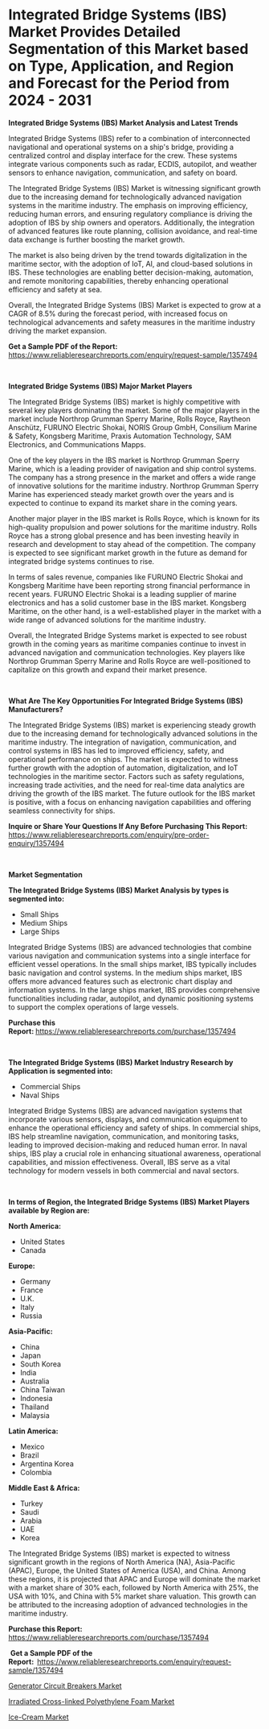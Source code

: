 <p><h1>Integrated Bridge Systems (IBS) Market Provides Detailed Segmentation of this Market based on Type, Application, and Region and Forecast for the Period from 2024 - 2031</h1></p><p><strong>Integrated Bridge Systems (IBS) Market Analysis and Latest Trends</strong></p>
<p><p>Integrated Bridge Systems (IBS) refer to a combination of interconnected navigational and operational systems on a ship's bridge, providing a centralized control and display interface for the crew. These systems integrate various components such as radar, ECDIS, autopilot, and weather sensors to enhance navigation, communication, and safety on board.</p><p>The Integrated Bridge Systems (IBS) Market is witnessing significant growth due to the increasing demand for technologically advanced navigation systems in the maritime industry. The emphasis on improving efficiency, reducing human errors, and ensuring regulatory compliance is driving the adoption of IBS by ship owners and operators. Additionally, the integration of advanced features like route planning, collision avoidance, and real-time data exchange is further boosting the market growth.</p><p>The market is also being driven by the trend towards digitalization in the maritime sector, with the adoption of IoT, AI, and cloud-based solutions in IBS. These technologies are enabling better decision-making, automation, and remote monitoring capabilities, thereby enhancing operational efficiency and safety at sea.</p><p>Overall, the Integrated Bridge Systems (IBS) Market is expected to grow at a CAGR of 8.5% during the forecast period, with increased focus on technological advancements and safety measures in the maritime industry driving the market expansion.</p></p>
<p><strong>Get a Sample PDF of the Report:&nbsp;</strong> <a href="https://www.reliableresearchreports.com/enquiry/request-sample/1357494">https://www.reliableresearchreports.com/enquiry/request-sample/1357494</a></p>
<p>&nbsp;</p>
<p><strong>Integrated Bridge Systems (IBS) Major Market Players</strong></p>
<p><p>The Integrated Bridge Systems (IBS) market is highly competitive with several key players dominating the market. Some of the major players in the market include Northrop Grumman Sperry Marine, Rolls Royce, Raytheon Anschütz, FURUNO Electric Shokai, NORIS Group GmbH, Consilium Marine & Safety, Kongsberg Maritime, Praxis Automation Technology, SAM Electronics, and Communications Mapps.</p><p>One of the key players in the IBS market is Northrop Grumman Sperry Marine, which is a leading provider of navigation and ship control systems. The company has a strong presence in the market and offers a wide range of innovative solutions for the maritime industry. Northrop Grumman Sperry Marine has experienced steady market growth over the years and is expected to continue to expand its market share in the coming years.</p><p>Another major player in the IBS market is Rolls Royce, which is known for its high-quality propulsion and power solutions for the maritime industry. Rolls Royce has a strong global presence and has been investing heavily in research and development to stay ahead of the competition. The company is expected to see significant market growth in the future as demand for integrated bridge systems continues to rise.</p><p>In terms of sales revenue, companies like FURUNO Electric Shokai and Kongsberg Maritime have been reporting strong financial performance in recent years. FURUNO Electric Shokai is a leading supplier of marine electronics and has a solid customer base in the IBS market. Kongsberg Maritime, on the other hand, is a well-established player in the market with a wide range of advanced solutions for the maritime industry.</p><p>Overall, the Integrated Bridge Systems market is expected to see robust growth in the coming years as maritime companies continue to invest in advanced navigation and communication technologies. Key players like Northrop Grumman Sperry Marine and Rolls Royce are well-positioned to capitalize on this growth and expand their market presence.</p></p>
<p>&nbsp;</p>
<p><strong>What Are The Key Opportunities For Integrated Bridge Systems (IBS) Manufacturers?</strong></p>
<p><p>The Integrated Bridge Systems (IBS) market is experiencing steady growth due to the increasing demand for technologically advanced solutions in the maritime industry. The integration of navigation, communication, and control systems in IBS has led to improved efficiency, safety, and operational performance on ships. The market is expected to witness further growth with the adoption of automation, digitalization, and IoT technologies in the maritime sector. Factors such as safety regulations, increasing trade activities, and the need for real-time data analytics are driving the growth of the IBS market. The future outlook for the IBS market is positive, with a focus on enhancing navigation capabilities and offering seamless connectivity for ships.</p></p>
<p><strong>Inquire or Share Your Questions If Any Before Purchasing This Report:</strong> <a href="https://www.reliableresearchreports.com/enquiry/pre-order-enquiry/1357494">https://www.reliableresearchreports.com/enquiry/pre-order-enquiry/1357494</a></p>
<p>&nbsp;</p>
<p><strong>Market Segmentation</strong></p>
<p><strong>The Integrated Bridge Systems (IBS) Market Analysis by types is segmented into:</strong></p>
<p><ul><li>Small Ships</li><li>Medium Ships</li><li>Large Ships</li></ul></p>
<p><p>Integrated Bridge Systems (IBS) are advanced technologies that combine various navigation and communication systems into a single interface for efficient vessel operations. In the small ships market, IBS typically includes basic navigation and control systems. In the medium ships market, IBS offers more advanced features such as electronic chart display and information systems. In the large ships market, IBS provides comprehensive functionalities including radar, autopilot, and dynamic positioning systems to support the complex operations of large vessels.</p></p>
<p><strong>Purchase this Report:&nbsp;</strong><a href="https://www.reliableresearchreports.com/purchase/1357494">https://www.reliableresearchreports.com/purchase/1357494</a></p>
<p>&nbsp;</p>
<p><strong>The Integrated Bridge Systems (IBS) Market Industry Research by Application is segmented into:</strong></p>
<p><ul><li>Commercial Ships</li><li>Naval Ships</li></ul></p>
<p><p>Integrated Bridge Systems (IBS) are advanced navigation systems that incorporate various sensors, displays, and communication equipment to enhance the operational efficiency and safety of ships. In commercial ships, IBS help streamline navigation, communication, and monitoring tasks, leading to improved decision-making and reduced human error. In naval ships, IBS play a crucial role in enhancing situational awareness, operational capabilities, and mission effectiveness. Overall, IBS serve as a vital technology for modern vessels in both commercial and naval sectors.</p></p>
<p>&nbsp;</p>
<p><strong>In terms of Region, the Integrated Bridge Systems (IBS) Market Players available by Region are:</strong></p>
<p>
    <p> <strong> North America: </strong>
        <ul>
            <li>United States</li>
            <li>Canada</li>
        </ul>
        </p> 
    <p> <strong> Europe: </strong>
        <ul>
            <li>Germany</li>
            <li>France</li>
            <li>U.K.</li>
            <li>Italy</li>
            <li>Russia</li>
        </ul>
        </p> 
    <p> <strong> Asia-Pacific: </strong>
        <ul>
            <li>China</li>
            <li>Japan</li>
            <li>South Korea</li>
            <li>India</li>
            <li>Australia</li>
            <li>China Taiwan</li>
            <li>Indonesia</li>
            <li>Thailand</li>
            <li>Malaysia</li>
        </ul>
        </p> 
    <p> <strong> Latin America: </strong>
        <ul>
            <li>Mexico</li>
            <li>Brazil</li>
            <li>Argentina Korea</li>
            <li>Colombia</li>
        </ul>
        </p> 
    <p> <strong> Middle East & Africa: </strong>
        <ul>
            <li>Turkey</li>
            <li>Saudi</li>
            <li>Arabia</li>
            <li>UAE</li>
            <li>Korea</li>
        </ul>
    </p>
    </p>
<p><p>The Integrated Bridge Systems (IBS) market is expected to witness significant growth in the regions of North America (NA), Asia-Pacific (APAC), Europe, the United States of America (USA), and China. Among these regions, it is projected that APAC and Europe will dominate the market with a market share of 30% each, followed by North America with 25%, the USA with 10%, and China with 5% market share valuation. This growth can be attributed to the increasing adoption of advanced technologies in the maritime industry.</p></p>
<p><strong>Purchase this Report: </strong><a href="https://www.reliableresearchreports.com/purchase/1357494">https://www.reliableresearchreports.com/purchase/1357494</a></p>
<p>&nbsp;<strong>Get a Sample PDF of the Report:&nbsp;&nbsp;</strong><a href="https://www.reliableresearchreports.com/enquiry/request-sample/1357494">https://www.reliableresearchreports.com/enquiry/request-sample/1357494</a></p>
<p><strong></strong></p>
<p><p><a href="https://view.publitas.com/reportprime-1/global-generator-circuit-breakers-market-size-and-market-trends-insights-and-projections-from-2023-to-2030/">Generator Circuit Breakers Market</a></p><p><a href="https://view.publitas.com/reportprime-1/irradiated-cross-linked-polyethylene-foam-market-research-report-unlocks-analysis-on-the-market-financial-status-market-size-and-market-revenue-upto-2030/">Irradiated Cross-linked Polyethylene Foam Market</a></p><p><a href="https://view.publitas.com/reportprime-1/ice-cream-market-size-global-industry-overview-market-segmentation-and-forecast-2023-to-2030/">Ice-Cream Market</a></p></p>